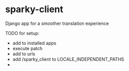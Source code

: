 sparky-client
=============

Django app for a smoother translation experience

TODO for setup:
- add to installed apps
- execute patch
- add to urls
- add /sparky_client to LOCALE_INDEPENDENT_PATHS
-